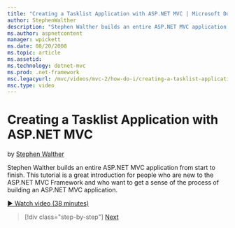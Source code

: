 ```yaml
---
title: "Creating a Tasklist Application with ASP.NET MVC | Microsoft Docs"
author: StephenWalther
description: "Stephen Walther builds an entire ASP.NET MVC application from start to finish. This tutorial is a great introduction for people who are new to the ASP.NET MV..."
ms.author: aspnetcontent
manager: wpickett
ms.date: 08/20/2008
ms.topic: article
ms.assetid: 
ms.technology: dotnet-mvc
ms.prod: .net-framework
msc.legacyurl: /mvc/videos/mvc-2/how-do-i/creating-a-tasklist-application-with-aspnet-mvc
msc.type: video
---
```

Creating a Tasklist Application with ASP.NET MVC
====================
by [Stephen Walther](https://github.com/StephenWalther)

Stephen Walther builds an entire ASP.NET MVC application from start to finish. This tutorial is a great introduction for people who are new to the ASP.NET MVC Framework and who want to get a sense of the process of building an ASP.NET MVC application.

[&#9654; Watch video (38 minutes)](https://channel9.msdn.com/Blogs/ASP-NET-Site-Videos/creating-a-tasklist-application-with-aspnet-mvc)

>[!div class="step-by-step"]
[Next](creating-a-movie-database-application-in-15-minutes-with-aspnet-mvc.md)